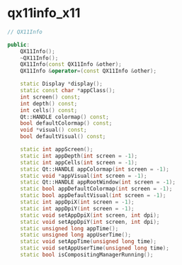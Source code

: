 <!-- qx11info_x11.md --- 
;; 
;; Description: 
;; Author: Hongyi Wu(吴鸿毅)
;; Email: wuhongyi@qq.com 
;; Created: 日 1月  7 19:44:55 2018 (+0800)
;; Last-Updated: 日 1月  7 19:45:39 2018 (+0800)
;;           By: Hongyi Wu(吴鸿毅)
;;     Update #: 1
;; URL: http://wuhongyi.cn -->

# qx11info_x11

```cpp
// QX11Info

public:
    QX11Info();
    ~QX11Info();
    QX11Info(const QX11Info &other);
    QX11Info &operator=(const QX11Info &other);

    static Display *display();
    static const char *appClass();
    int screen() const;
    int depth() const;
    int cells() const;
    Qt::HANDLE colormap() const;
    bool defaultColormap() const;
    void *visual() const;
    bool defaultVisual() const;

    static int appScreen();
    static int appDepth(int screen = -1);
    static int appCells(int screen = -1);
    static Qt::HANDLE appColormap(int screen = -1);
    static void *appVisual(int screen = -1);
    static Qt::HANDLE appRootWindow(int screen = -1);
    static bool appDefaultColormap(int screen = -1);
    static bool appDefaultVisual(int screen = -1);
    static int appDpiX(int screen = -1);
    static int appDpiY(int screen = -1);
    static void setAppDpiX(int screen, int dpi);
    static void setAppDpiY(int screen, int dpi);
    static unsigned long appTime();
    static unsigned long appUserTime();
    static void setAppTime(unsigned long time);
    static void setAppUserTime(unsigned long time);
    static bool isCompositingManagerRunning();
```




<!-- qx11info_x11.md ends here -->

